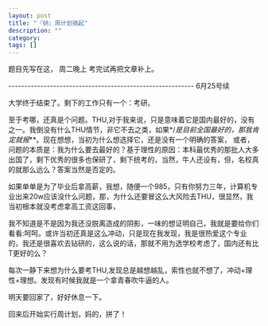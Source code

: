 ```yaml
---
layout: post
title: "『研』周计划搞起"
description: ""
category: 
tags: []
---
```



题目先写在这， 周二晚上 考完试再把文章补上。  

---------------------------------------------------------- 6月25号续


大学终于结束了。剩下的工作只有一个：考研。 

至于考哪，还真是个问题。THU,对于我来说，只是意味着它是国内最好的，没有之一。我倒没有什么THU情节，非它不去之类，如果*/*是目前全国最好的，那我肯定就报***。现在想想，当初为什么想选择它，还是没有一个明确的答案，
或者，问题的本质是：我为什么要去最好的？基于理性的原因：本科最优秀的那批人大多出国了，剩下优秀的很多也保研了，剩下统考的，当然，牛人还设有，但，名校真的就那么远么？答案当然是否定的。

如果单单是为了毕业后拿高薪，我想，随便一个985，只有你努力三年，计算机专业出来20w应该没什么问题，那，为什么还要冒这么大风险去THU，很显然，我当初根本就没考虑拿高工资这回事，

我不知道是不是因为我还没脱离造成的阴影，一味的想证明自己，我就是要给你们看看:呵呵。或许当初还真是这么冲动，只是现在我发现，我是很热爱这个专业的，我还是很喜欢去钻研的，这么说的话，那就不用为选学校考虑了，国内还有比T更好的么？



每次一静下来想为什么要考THU,发现总是越想越乱，索性也就不想了，冲动+理性+理想。发现有时候我就是一个拿青春吹牛逼的人。

明天要回家了，好好休息一下。

回来后开始实行周计划，妈的，拼了！

